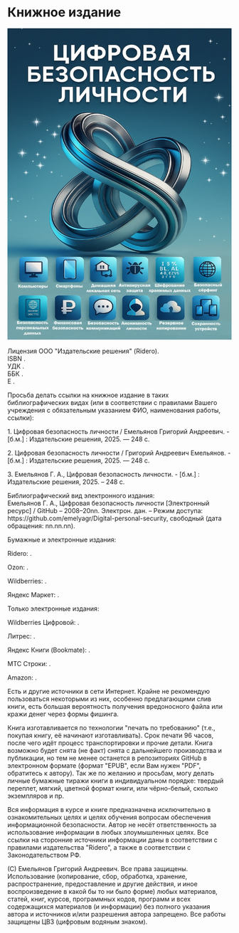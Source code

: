 <h1>Книжное издание</h1>
<img src="https://github.com/emelyagr/Digital-personal-security/blob/main/Обложка%20книжного%20издания.%20Цифровая%20безопасность%20личности.jpg" class="center" width="600" height="700">
<p>Лицензия ООО "Издательские решения" (Ridero).
<br>ISBN .
<br>УДК .
<br>ББК .
<br>Е .</p>
<p>Просьба делать ссылки на книжное издание в таких библиографических видах (или в соответствии с правилами Вашего учреждения с обязательным указанием ФИО, наименования работы, ссылки):
<p>1. Цифровая безопасность личности / Емельянов Григорий Андреевич. - [б.м.] : Издательские решения, 2025. — 248 с.</p>
<p>2. Цифровая безопасность личности / Григорий Андреевич Емельянов. - [б.м.] : Издательские решения, 2025. —  248 с.</p>
<p>3. Емельянов Г. А., Цифровая безопасность личности. - [б.м.] : Издательские решения, 2025. – 248 с.</p>

<p>Библиографический вид электронного издания: 
<br>Емельянов Г. А., Цифровая безопасность личности [Электронный ресурс] / GitHub – 2008–20nn. Электрон. дан. – Режим доступа: https://github.com/emelyagr/Digital-personal-security, свободный (дата обращения: nn.nn.nn).</p>

<p> Бумажные и электронные издания:</p> 
<p> Ridero: .</p> 
<p> Ozon: .</p> 
<p> Wildberries: .</p> 
<p> Яндекс Маркет: .</p> 

<p> Только электронные издания:</p> 
<p> Wildberries Цифровой: .<p> 
<p> Литрес: .</p> 
<p> Яндекс Книги (Bookmate): .</p> 
<p> МТС Строки: .</p> 
<p> Amazon: .</p> 

<p> Есть и другие источники в сети Интернет. Крайне не рекомендую пользоваться некоторыми из них, особенно предлагающими слив книги, есть большая вероятность получения вредоносного файла или кражи денег через формы фишинга.</p> 
<p> Книга изготавливается по технологии "печать по требованию" (т.е., покупая книгу, её начинают изготавливать). Срок печати 96 часов, после чего идёт процесс транспортировки и прочие детали. Книга возможно будет снята (не факт) снята с дальнейшего производства и публикации, но тем не менее останется в репозиториях GitHub в электронном формате (формат "EPUB", если Вам нужен "PDF", обратитесь к автору). Так же по желанию и просьбам, могу делать личные бумажные тиражи книги в индивидуальном порядке: твердый переплет, мягкий, цветной формат книги, или чёрно-белый, сколько экземпляров и пр.</p> 
<p> Вся информация в курсе и книге предназначена исключительно в ознакомительных целях и целях обучения вопросам обеспечения информационной безопасности. Автор не несёт ответственность за использование информации в любых злоумышленных целях. Все ссылки на сторонние источники информации даны в соответствии с правилами издательства "Ridero", а также в соответствии с Законодательством РФ.</p> 
<p> (С) Емельянов Григорий Андреевич. Все права защищены. Использование (копирование, сбор, обработка, хранение, распространение, предоставление и другие действия, и иное воспроизведение в какой бы то ни было форме) любых материалов, статей, книг, курсов, программных кодов, программ и всех содержащихся материалов (и информации) без полного указания автора и источников и/или разрешения автора запрещено. Все работы защищены ЦВЗ (цифровым водяным знаком).
